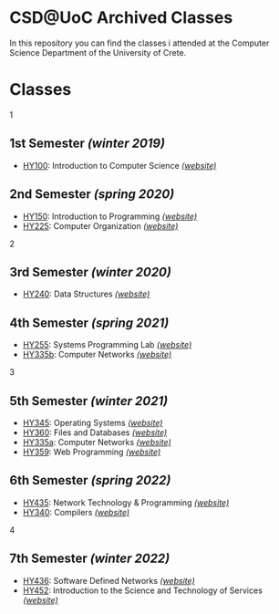 # CSD@UoC Archived Classes
In this repository you can find the classes i attended at the Computer Science Department of the University of Crete.

# Classes

1
## 1st Semester *(winter 2019)*
- [HY100](/HY100/): Introduction to Computer Science *[(website)](https://csd.uoc.gr/~hy100/)*

## 2nd Semester *(spring 2020)*
- [HY150](/HY150/): Introduction to Programming *[(website)](https://csd.uoc.gr/~hy150a/)*
- [HY225](HY225): Computer Organization *[(website)](https://csd.uoc.gr/~hy225/)*

2
## 3rd Semester *(winter 2020)*

- [HY240](/HY240/): Data Structures *[(website)](https://csd.uoc.gr/~hy240/)*

## 4th Semester *(spring 2021)*

- [HY255](/HY255/): Systems Programming Lab *[(website)](https://csd.uoc.gr/~hy255/)*
- [HY335b](/HY335b/): Computer Networks *[(website)](https://csd.uoc.gr/~hy335b/)*

3
## 5th Semester *(winter 2021)*

- [HY345](/HY345/): Operating Systems *[(website)](https://csd.uoc.gr/~hy345/)*
- [HY360](/HY360/): Files and Databases *[(website)](https://csd.uoc.gr/~hy360/)*
- [HY335a](/HY335a/): Computer Networks *[(website)](https://csd.uoc.gr/~hy335a/)*
- [HY359](/HY359/): Web Programming *[(website)](https://csd.uoc.gr/~hy359/)*

## 6th Semester *(spring 2022)*
- [HY435](/HY435/): Network Technology & Programming *[(website)](https://csd.uoc.gr/~hy435/)*
- [HY340](/HY340/): Compilers *[(website)](https://csd.uoc.gr/~hy340/)*

4
## 7th Semester *(winter 2022)*

- [HY436](/HY436/): Software Defined Networks *[(website)](https://csd.uoc.gr/~hy436/)*
- [HY452](/HY425/): Introduction to the Science and Technology of Services *[(website)](https://csd.uoc.gr/~hy452/)*